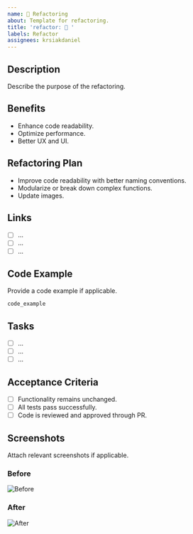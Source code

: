 ```yaml
---
name: 👷 Refactoring
about: Template for refactoring.
title: 'refactor: 👷 '
labels: Refactor
assignees: krsiakdaniel
---
```


## Description

Describe the purpose of the refactoring.

## Benefits

- Enhance code readability.
- Optimize performance.
- Better UX and UI.

## Refactoring Plan

- Improve code readability with better naming conventions.
- Modularize or break down complex functions.
- Update images.

## Links

- [ ] ...
- [ ] ...
- [ ] ...

## Code Example

Provide a code example if applicable.

```ts
code_example
```

## Tasks

- [ ] ...
- [ ] ...
- [ ] ...

## Acceptance Criteria

- [ ] Functionality remains unchanged.
- [ ] All tests pass successfully.
- [ ] Code is reviewed and approved through PR.

## Screenshots

Attach relevant screenshots if applicable.

### Before

![Before](https://placehold.co/400x200?text=Before+Screenshot)

### After

![After](https://placehold.co/400x200?text=After+Screenshot)
